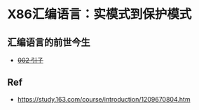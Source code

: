 # X86汇编语言：实模式到保护模式

## 汇编语言的前世今生

* ~~[002 引子](./002/)~~

## Ref

* <https://study.163.com/course/introduction/1209670804.htm>